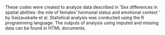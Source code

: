 These codes were created to analyze data described in 'Sex differences in spatial abilities: the role of females’ hormonal status and emotional context ' by Gaizauskaite et al.
Statistical analysis was conducted using the R programming language. The outputs of analysis using imputed and missing data can be found in HTML documents.
